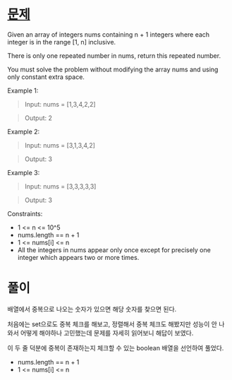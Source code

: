 # [문제](https://leetcode.com/problems/find-the-duplicate-number/description/)

Given an array of integers nums containing n + 1 integers where each integer is in the range [1, n] inclusive.

There is only one repeated number in nums, return this repeated number.

You must solve the problem without modifying the array nums and using only constant extra space.



Example 1:

> Input: nums = [1,3,4,2,2]

> Output: 2


Example 2:

> Input: nums = [3,1,3,4,2]

> Output: 3


Example 3:

> Input: nums = [3,3,3,3,3]

> Output: 3


Constraints:

- 1 <= n <= 10^5
- nums.length == n + 1
- 1 <= nums[i] <= n
- All the integers in nums appear only once except for precisely one integer which appears two or more times.


# 풀이
배열에서 중복으로 나오는 숫자가 있으면 해당 숫자를 찾으면 된다.

처음에는 set으로도 중복 체크를 해보고, 정렬해서 중복 체크도 해봤지만 성능이 안 나와서 어떻게 해야하나 고민했는데 문제를 자세히 읽어보니 해답이 보였다.

이 두 줄 덕분에 중복이 존재하는지 체크할 수 있는 boolean 배열을 선언하여 풀었다.
- nums.length == n + 1
- 1 <= nums[i] <= n